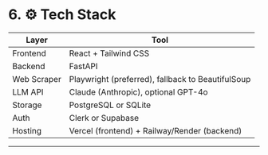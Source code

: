 # 6. ⚙️ Tech Stack

| Layer       | Tool                                              |
| ----------- | ------------------------------------------------- |
| Frontend    | React + Tailwind CSS                              |
| Backend     | FastAPI                                           |
| Web Scraper | Playwright (preferred), fallback to BeautifulSoup |
| LLM API     | Claude (Anthropic), optional GPT-4o               |
| Storage     | PostgreSQL or SQLite                              |
| Auth        | Clerk or Supabase                                 |
| Hosting     | Vercel (frontend) + Railway/Render (backend)      |

---

